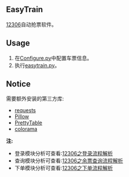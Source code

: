 EasyTrain
-----------------
[12306](http://www.12306.cn/)自动抢票软件。

Usage
---------------------------------
1. 在[Configure.py](https://github.com/Why8n/EasyTrain/blob/master/Configure.py)中配置车票信息。
2. 执行[easytrain.py](https://github.com/Why8n/EasyTrain/blob/master/easytrain.py)。

Notice
-------------
需要额外安装的第三方库:
* [requests](https://github.com/requests/requests)
* [Pillow](https://github.com/python-pillow/Pillow)
* [PrettyTable](https://github.com/lmaurits/prettytable)
* [colorama](https://github.com/tartley/colorama)

**注:**
* 登录模块分析可查看:[12306之登录流程解析](https://www.jianshu.com/p/ca93eba60609)
* 查询模块分析可查看:[12306之余票查询流程解析](https://www.jianshu.com/p/89f6170991c8)
* 下单模块分析可查看:[12306之下单流程解析](https://www.jianshu.com/p/6b1f94e32713)
